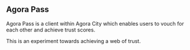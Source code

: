 ## Agora Pass

Agora Pass is a client within Agora City which enables users to vouch for each other and achieve trust scores.

This is an experiment towards achieving a web of trust. 
